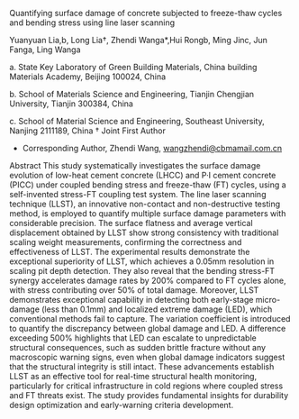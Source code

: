 Quantifying surface damage of concrete subjected to freeze-thaw cycles and bending stress using line laser scanning 
 
Yuanyuan Lia,b, Long Lia†, Zhendi Wanga*,Hui Rongb, Ming Jinc, Jun Fanga, Ling Wanga

a. State Key Laboratory of Green Building Materials, China building Materials Academy, Beijing 100024, China

b. School of Materials Science and Engineering, Tianjin Chengjian University, Tianjin 300384, China

c. School of Material Science and Engineering, Southeast University, Nanjing 2111189, China
† Joint First Author
* Corresponding Author, Zhendi Wang, wangzhendi@cbmamail.com.cn 

Abstract
This study systematically investigates the surface damage evolution of low-heat cement concrete (LHCC) and P·Ⅰ cement concrete (PICC) under coupled bending stress and freeze-thaw (FT) cycles, using a self-invented stress-FT coupling test system. The line laser scanning technique (LLST), an innovative non-contact and non-destructive testing method, is employed to quantify multiple surface damage parameters with considerable precision. The surface flatness and average vertical displacement obtained by LLST show strong consistency with traditional scaling weight measurements, confirming the correctness and effectiveness of LLST. The experimental results demonstrate the exceptional superiority of LLST, which achieves a 0.05mm resolution in scaling pit depth detection. They also reveal that the bending stress-FT synergy accelerates damage rates by 200% compared to FT cycles alone, with stress contributing over 50% of total damage. Moreover, LLST demonstrates exceptional capability in detecting both early-stage micro-damage (less than 0.1mm) and localized extreme damage (LED), which conventional methods fail to capture. The variation coefficient is introduced to quantify the discrepancy between global damage and LED. A difference exceeding 500% highlights that LED can escalate to unpredictable structural consequences, such as sudden brittle fracture without any macroscopic warning signs, even when global damage indicators suggest that the structural integrity is still intact. These advancements establish LLST as an effective tool for real-time structural health monitoring, particularly for critical infrastructure in cold regions where coupled stress and FT threats exist. The study provides fundamental insights for durability design optimization and early-warning criteria development. 

